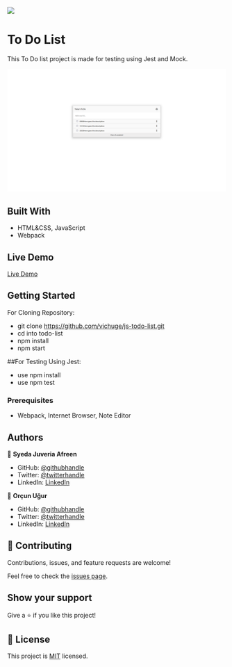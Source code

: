 ![](https://img.shields.io/badge/Microverse-blueviolet)

# To Do List

This To Do list project is made for testing using Jest and Mock.

![screenshot](./app_screenshot.png)


## Built With

- HTML&CSS, JavaScript
- Webpack

## Live Demo

[Live Demo](https://luftedar.github.io/todo-list/dist)

## Getting Started

For Cloning Repository:

- git clone https://github.com/vichuge/js-todo-list.git
- cd into todo-list
- npm install
- npm start

##For Testing Using Jest:

- use npm install
- use npm test

### Prerequisites

- Webpack, Internet Browser, Note Editor

## Authors

👤 **Syeda Juveria Afreen**

- GitHub: [@githubhandle](https://github.com/sja-thedude)
- Twitter: [@twitterhandle](https://twitter.com/sja_thedude)
- LinkedIn: [LinkedIn](https://www.linkedin.com/in/syeda-juveria-afreen-23165898/)

👤 **Orçun Uğur**

- GitHub: [@githubhandle](https://github.com/luftedar)
- Twitter: [@twitterhandle](https://twitter.com/OrcunUgur2)
- LinkedIn: [LinkedIn](https://www.linkedin.com/in/or%C3%A7un-u%C4%9Fur-089148181/)

## 🤝 Contributing

Contributions, issues, and feature requests are welcome!

Feel free to check the [issues page](../../issues/).

## Show your support

Give a ⭐️ if you like this project!

## 📝 License

This project is [MIT](./MIT.md) licensed.
